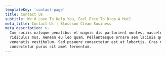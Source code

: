 ```yaml
---
templateKey: 'contact-page'
title: Contact Us
subtitle: We'd Love To Help You, Feel Free To Drop A Mail
meta_title: Contact Us | Blosssom Clean Business
meta_description: >-
  Cum sociis natoque penatibus et magnis dis parturient montes, nascetur
  ridiculus mus. Aenean eu leo quam. Pellentesque ornare sem lacinia quam
  venenatis vestibulum. Sed posuere consectetur est at lobortis. Cras mattis
  consectetur purus sit amet fermentum.
---
```

